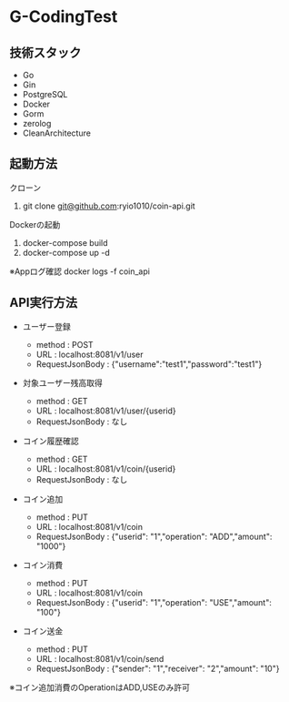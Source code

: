 # G-CodingTest

## 技術スタック

- Go
- Gin
- PostgreSQL
- Docker
- Gorm
- zerolog
- CleanArchitecture

## 起動方法

クローン

1. git clone git@github.com:ryio1010/coin-api.git

Dockerの起動

1. docker-compose build
2. docker-compose up -d

※Appログ確認 docker logs -f coin_api

## API実行方法

- ユーザー登録
    - method : POST
    - URL : localhost:8081/v1/user
    - RequestJsonBody : {"username":"test1","password":"test1"}

- 対象ユーザー残高取得
    - method : GET
    - URL : localhost:8081/v1/user/{userid}
    - RequestJsonBody : なし

- コイン履歴確認
    - method : GET
    - URL : localhost:8081/v1/coin/{userid}
    - RequestJsonBody : なし

- コイン追加
    - method : PUT
    - URL : localhost:8081/v1/coin
    - RequestJsonBody : {"userid": "1","operation": "ADD","amount": "1000"}

- コイン消費
    - method : PUT
    - URL : localhost:8081/v1/coin
    - RequestJsonBody : {"userid": "1","operation": "USE","amount": "100"}

- コイン送金
    - method : PUT
    - URL : localhost:8081/v1/coin/send
    - RequestJsonBody : {"sender": "1","receiver": "2","amount": "10"}

※コイン追加消費のOperationはADD,USEのみ許可
